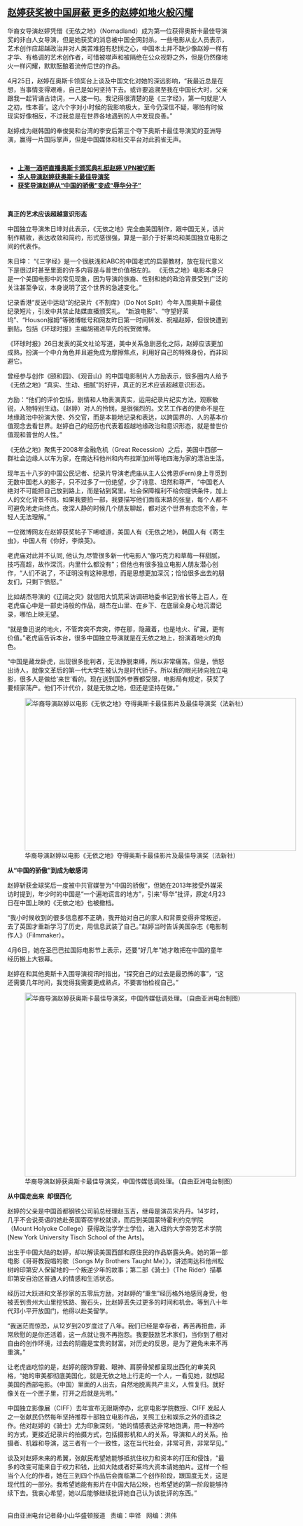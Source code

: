 <!--1619473263000-->
[赵婷获奖被中国屏蔽  更多的赵婷如地火般闪耀](https://www.rfa.org/mandarin/yataibaodao/kejiaowen/xx-04262021114208.html)
------

<p></p><p>华裔女导演赵婷凭借《无依之地》（Nomadland<span>）成为第一位获得奥斯卡最佳导演奖的</span>非白人女导演，但是她获奖的消息被中国全网封杀。一些电影从业人员表示，艺术创作应超越政治并对人类苦难抱有悲悯之心，中国本土并不缺少像赵婷一样有才华、有格调的艺术创作者，可惜被噤声和被隔绝在公众视野之外，但是仍然像地火一样闪耀，默默酝酿着流传后世的作品。</p><p>4<span>月</span>25<span>日，赵婷在奥斯卡领奖台上谈及中国文化对她的深远影响，“我最近总是在想，当事情变得艰难，自己是如何坚持下去。或许要追溯至我在中国长大时，父亲跟我一起背诵古诗词，一人接一句。我记得很清楚的是《三字经》，第一句就是‘人之初，性本善’。这六个字对小时候的我影响极大，至今仍深信不疑，哪怕有时候现实好像相反，不过我总是在世界各地遇到的人中发现良善。”</span></p><p>赵婷成为继韩国的奉俊昊和台湾的李安后第三个夺下奥斯卡最佳导演奖的亚洲导演，赢得一片国际掌声，但是中国媒体和社交平台对此鸦雀无声。</p><p><br/></p><ul><li><a href="https://www.rfa.org/mandarin/Xinwen/6-04262021090654.html"><strong>上海一酒吧直播奥斯卡颁奖典礼挺赵婷 VPN被切断</strong></a></li><li><strong><a href="https://www.rfa.org/mandarin/Xinwen/wul0426a-04262021014601.html">华人导演赵婷获奥斯卡最佳导演奖</a></strong></li><li><strong><a href="https://www.rfa.org/mandarin/yataibaodao/meiti/jt-03052021102129.html">获奖导演赵婷从“中国的骄傲”变成“辱华分子”</a></strong></li></ul><p><br/></p><p><strong>真正的艺术应该超越意识形态</strong></p><p>中国独立导演朱日坤对此表示，《无依之地》完全由美国制作，跟中国无关，该片制作精致，表达收敛和简约，形式感很强，算是一部介于好莱坞和美国独立电影之间的代表作。</p><p>朱日坤： “《三字经》是一个很肤浅和ABC<span>的中国老式的启蒙教材，放在现代意义下是很过时甚至里面的许多内容是与普世价值相左的。 《无依之地》电影本身只是一个美国电影中的常见现象，因为导演的族裔、性别和她的政治背景受到广泛的关注甚至争议，本身说明了这个世界的急遽变化。”</span></p><p>记录香港“反送中<span>运动”的纪录片《不割席</span><span>》（</span>Do Not Split<span>）今年入围奥斯卡</span><span>最佳纪录短片，引发中共禁止陆媒直播颁奖礼。 “新浪电影”、“守望好莱坞”、“</span>Houson<span>猴姆”等微博帐号和网友昨日第一时间转发、祝福赵婷，但很快遭到删贴，包括《环球时报》主编胡锡进早先的祝贺微博。</span></p><p>《环球时报》26<span>日发表的英文社论写道，美中关系急剧恶化之际，赵婷应该更加成熟，扮演一个中介角色并且避免成为摩擦焦点，利用好自己的特殊身份，而非回避它。</span></p><p>曾经参与创作《颐和园》、《观音山》的中国电影制片人方励表示，很多圈内人给予《无依之地》“真实、生动、细腻”的好评，真正的艺术应该超越意识形态。</p><p>方励：“他们的评价包括，剧情和人物表演真实，运用纪录片纪实方法，观察敏锐，人物特别生动。（赵婷）对人的怜悯，是很强烈的。文艺工作者的使命不是在地缘政治中扮演大使、外交官，而是本能地记录和表达，以跨国界的、人的基本价值观念去看世界。赵婷自己的经历也代表着超越地缘政治和意识形态，就是普世价值观和普世的人性。”</p><p>《无依之地》聚焦于2008<span>年金融危机（</span>Great Recession<span>）之后，美国中西部一群社会边缘人以车为家，在南达科他州和内布拉斯加州等地四海为家的漂泊</span>生活。</p><p>现年五十八岁的中国公民记者、纪录片导演老虎庙从主人公弗恩(Fern)<span>身上寻觅到无数中国老人的影子，只不过多了一份绝望，少了诗意、坦然和尊严，“中国老人绝对不可能把自己放到路上，而是钻到窝里。社会保障福利不给你提供条件，加上人的文化背景不同。如果我要拍一部，我要描写他们面临末路的张皇，每个人都不可避免地走向终点。夜深人静的时候几个朋友聊起，都对这个世界有恋恋不舍，年轻人无法理解。”</span></p><p>一位微博网友在赵婷获奖帖子下唏嘘道，美国人有《无依之地》，韩国人有《寄生虫》，中国人有《你好，李焕英》。</p><p>老虎庙对此并不认同, 他认为,尽管很多新一代电影人“像巧克力和草莓一样甜腻，技巧高超，故作深沉，内里什么都没有”；但他也有很多独立电影人朋友潜心创作，“人们不说了，不证明没有这种思想，而是思想更加深沉；恰恰很多出去的朋友们，只剩下愤怒。”</p><p>比如胡杰导演的《辽阔之灾》就信阳大饥荒采访调研地委书记到省长等上百人，在老虎庙心中是一部史诗般的作品，胡杰在山里、在乡下、在底层全身心地沉潜记录，哪怕上映无望。</p><p>“就是鲁迅说的地火，不管奔突不奔突，停在那，隐藏着，也是地火、矿藏，更有价值。”老虎庙告诉本台，很多中国独立导演就是在无依之地上，扮演着地火的角色。</p><p>“中国是藏龙卧虎，出现很多批判者，无法挣脱束缚，所以非常痛苦。但是，愤怒出诗人，就像文革后的第一代大学生被认为是时代骄子。所以我的眼光转向独立电影，很多人是做给‘来世’看的。现在送到国外参赛都受限，电影局有规定，获奖了要倾家荡产。他们不计代价，就是无依之地，但还是坚持在做。”</p><p><figure class="image-richtext image-inline captioned" style="width:620px;"><img alt="华裔导演赵婷以电影《无依之地》夺得奥斯卡最佳影片及最佳导演奖（法新社）" height="349" src="https://www.rfa.org/mandarin/yataibaodao/kejiaowen/xx-04262021114208.html/xx0426a.jpg/@@images/cdd22c9e-82e3-40a8-9c63-c64aadc6e0b4.jpeg" title="xx0426a.jpg" width="620"/><figcaption class="image-caption">华裔导演赵婷以电影《无依之地》夺得奥斯卡最佳影片及最佳导演奖（法新社）</figcaption><small></small></figure></p><p><strong>从“中国的骄傲”到成为敏感词</strong></p><p>赵婷斩获金球奖后一度被中共官媒誉为“中国的骄傲”，但她在2013<span>年接受外媒采访时提到，年少时的中国是“一个遍地谎言的地方”，引来“辱华”批评，原定</span>4<span>月</span>23<span>日在中国上映的《无依之地》也被撤档。</span></p><p>“我小时候收到的很多信息都不正确，我开始对自己的家人和背景变得非常叛逆，去了英国才重新学习了历史，用信息武装了自己。”赵婷当时告诉美国杂志《电影制作人》（Filmmaker<span>）。</span></p><p>4<span>月</span>6<span>日，她在圣巴巴拉国际电影节上表示，还要“好几年”她才敢把在中国的童年经历搬上大银幕。</span></p><p>赵婷在和其他奥斯卡入围导演视讯时指出，“探究自己的过去是最恐怖的事”，“这还需要几年时间，我觉得我需要更成熟点，不要害怕检视自己。”</p><p><figure class="image-richtext image-inline captioned" style="width:620px;"><img alt="华裔导演赵婷获奥斯卡最佳导演奖，中国传媒低调处理。（自由亚洲电台制图）" height="420" src="https://www.rfa.org/mandarin/yataibaodao/kejiaowen/xx-04262021114208.html/xx0426e.jpg/@@images/9ca5274b-d0bd-4fa4-a9de-10ad8e6593bd.jpeg" title="xx0426e.jpg" width="620"/><figcaption class="image-caption">华裔导演赵婷获奥斯卡最佳导演奖，中国传媒低调处理。（自由亚洲电台制图）</figcaption><small></small></figure></p><p><strong>从中国走出来</strong><strong>  <span>却很西化</span></strong></p><p>赵婷的父亲是中国首都钢铁公司前总经理赵玉吉，继母是演员宋丹丹。14<span>岁时，几乎不会说英语的她赴英国寄宿学校就读，而后到美国蒙特霍利约克学院（</span>Mount Holyoke College<span>）获得政治学学士学位，进入纽约大学帝势艺术学院</span>(New York University Tisch School of the Arts)<span>。</span></p><p>出生于中国大陆的赵婷，却以解读美国西部和原住民的作品崭露头角。她的第一部电影《哥哥教我唱的歌（Songs My Brothers Taught Me<span>）》，讲述南达科他州松树岭印第安人保留地的一个叛逆少年的故事；第二部《骑士》（</span>The Rider<span>）描摹印第安自治区普通人的情感和生活状态。</span></p><p>经历过大跃进和文革抄家的五零后方励，对赵婷的“重生”经历格外地感同身受，他被丢到贵州大山里挖铁路、搬石头，比赵婷丢失过更多的时间和机会。等到八十年代邓小平开放国门，他得以赴美留学。</p><p>“我迷茫而惊恐，从12<span>岁到</span>20<span>岁度过了八年。我们已经是幸存者，再苦再扭曲，非常欣慰的是你还活着，这一点就让我不再抱怨。我要鼓励艺术家们，当你到了相对自由的创作环境，过去的阴霾是宝贵的财富。对历史的反思，是为了避免未来不再重演。”</span></p><p>让老虎庙吃惊的是，赵婷的服饰穿戴、眼神、肩膀骨架都呈现出西化的审美风格，“她的审美都彻底美国化，就是无依之地上行走的一个人，一看见她，就想起美国的西部电影。（中国）里面的人出去，自然地脱离共产主义，人性复归。就好像关在一个匣子里，打开之后就是光明。”</p><p>中国独立影像展（CIFF<span>）去年宣布无限期停办，北京电影学院教授、</span>CIFF <span>发起人之一张献民仍然每年坚持推荐十部独立电影作品，关照工业和娱乐之外的遗珠之作。他对赵婷的《骑士》尤为印象深刻</span>，“她的情感表达非常地饱满，用一种游吟的方式，更接近纪录片的拍摄方式，包括摄影机和人的关系，导演和人的关系。拍摄者、机器和导演，这三者有一个一致性，这在当代社会，非常可贵，非常罕见。”</p><p>谈及对赵婷未来的希翼，张献民希望她能够抵抗住权力和资本的打压和侵蚀，“最多的改变可能来自于权力和钱，比如大陆或者好莱坞大资本请她拍片。这样一个相当个人化的作者，她在三到四个作品后会面临第二个创作阶段，跟国度无关，这是现代性的一部分。我希望她能有影片在中国大陆公映，也希望她的第一阶段能够持续下去。我衷心希望，她以后能够继续批评她自己认为该批评的东西。”</p><p><br/>自由亚洲电台记者薛小山华盛顿报道   责编：申铧   网编：洪伟</p>

